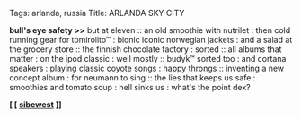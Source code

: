 Tags: arlanda, russia
Title: ARLANDA SKY CITY
  
**bull's eye safety >>** but at eleven :: an old smoothie with nutrilet : then cold running gear for tomirolito™ : bionic iconic norwegian jackets : and a salad at the grocery store :: the finnish chocolate factory : sorted :: all albums that matter : on the ipod classic : well mostly :: budyk™ sorted too : and cortana speakers : playing classic coyote songs : happy throngs :: inventing a new concept album : for neumann to sing :: the lies that keeps us safe : smoothies and tomato soup : hell sinks us : what's the point dex?</p>
**[ [ [sibewest](https://sibewest.bandcamp.com%5D) ]]**